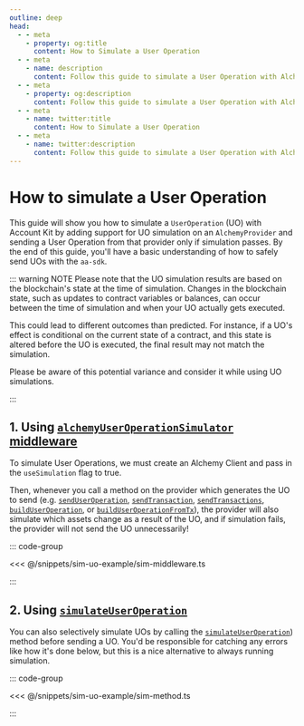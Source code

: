 ```yaml
---
outline: deep
head:
  - - meta
    - property: og:title
      content: How to Simulate a User Operation
  - - meta
    - name: description
      content: Follow this guide to simulate a User Operation with Alchemy's Account Kit, a vertically integrated stack for building apps that support ERC-4337.
  - - meta
    - property: og:description
      content: Follow this guide to simulate a User Operation with Alchemy's Account Kit, a vertically integrated stack for building apps that support ERC-4337.
  - - meta
    - name: twitter:title
      content: How to Simulate a User Operation
  - - meta
    - name: twitter:description
      content: Follow this guide to simulate a User Operation with Alchemy's Account Kit, a vertically integrated stack for building apps that support ERC-4337.
---
```


# How to simulate a User Operation

This guide will show you how to simulate a `UserOperation` (UO) with Account Kit by adding support for UO simulation on an `AlchemyProvider` and sending a User Operation from that provider only if simulation passes. By the end of this guide, you'll have a basic understanding of how to safely send UOs with the `aa-sdk`.

::: warning NOTE
Please note that the UO simulation results are based on the blockchain's state at the time of simulation. Changes in the blockchain state, such as updates to contract variables or balances, can occur between the time of simulation and when your UO actually gets executed.

This could lead to different outcomes than predicted. For instance, if a UO's effect is conditional on the current state of a contract, and this state is altered before the UO is executed, the final result may not match the simulation.

Please be aware of this potential variance and consider it while using UO simulations.

:::

## 1. Using [`alchemyUserOperationSimulator` middleware](/packages/aa-alchemy/middleware/alchemyUserOperationSimulator)

To simulate User Operations, we must create an Alchemy Client and pass in the `useSimulation` flag to true.

Then, whenever you call a method on the provider which generates the UO to send (e.g. [`sendUserOperation`](/packages/aa-core/smart-account-client/actions/sendUserOperation), [`sendTransaction`](/packages/aa-core/smart-account-client/actions/sendTransaction), [`sendTransactions`](/packages/aa-core/smart-account-client/actions/sendTransactions), [`buildUserOperation`](/packages/aa-core/smart-account-client/actions/buildUserOperation), or [`buildUserOperationFromTx`](/packages/aa-core/smart-account-client/actions/buildUserOperationFromTx)), the provider will also simulate which assets change as a result of the UO, and if simulation fails, the provider will not send the UO unnecessarily!

::: code-group

<<< @/snippets/sim-uo-example/sim-middleware.ts

:::

## 2. Using [`simulateUserOperation`](/packages/aa-alchemy/smart-account-client/actions/simulateUserOperation)

You can also selectively simulate UOs by calling the [`simulateUserOperation`](/packages/aa-alchemy/smart-account-client/actions/simulateUserOperation)) method before sending a UO. You'd be responsible for catching any errors like how it's done below, but this is a nice alternative to always running simulation.

::: code-group

<<< @/snippets/sim-uo-example/sim-method.ts

:::
